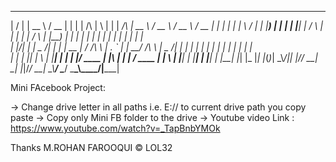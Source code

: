 
  __  __   _____   ____  _    _          _   _   ______      _____   ____   ____   ____  _    _ _____ 
 |  \/  | |  __ \ / __ \| |  | |   /\   | \ | | |  ____/\   |  __ \ / __ \ / __ \ / __ \| |  | |_   _|
 | \  / | | |__) | |  | | |__| |  /  \  |  \| | | |__ /  \  | |__) | |  | | |  | | |  | | |  | | | |  
 | |\/| | |  _  /| |  | |  __  | / /\ \ | . ` | |  __/ /\ \ |  _  /| |  | | |  | | |  | | |  | | | |  
 | |  | |_| | \ \| |__| | |  | |/ ____ \| |\  | | | / ____ \| | \ \| |__| | |__| | |__| | |__| |_| |_ 
 |_|  |_(_)_|  \_\\____/|_|  |_/_/    \_\_| \_| |_|/_/    \_\_|  \_\\____/ \____/ \___\_\\____/|_____|
                                                                                                      
                                                                                                      

Mini FAcebook Project:

-> Change drive letter in all paths i.e. E:// to current drive path you copy paste
-> Copy only Mini FB folder to the drive 
-> Youtube video Link : https://www.youtube.com/watch?v=_TapBnbYMOk

Thanks
M.ROHAN FAROOQUI © LOL32
